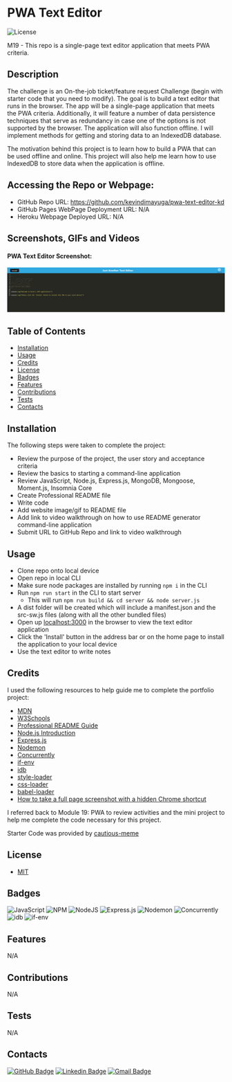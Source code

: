 # PWA Text Editor

![License](https://img.shields.io/badge/license-MIT-blue)

M19 - This repo is a single-page text editor application that meets PWA criteria.

## Description

The challenge is an On-the-job ticket/feature request Challenge (begin with starter code that you need to modify). The goal is to build a text editor that runs in the browser. The app will be a single-page application that meets the PWA criteria. Additionally, it will feature a number of data persistence techniques that serve as redundancy in case one of the options is not supported by the browser. The application will also function offline. I will implement methods for getting and storing data to an IndexedDB database.

The motivation behind this project is to learn how to build a PWA that can be used offline and online. This project will also help me learn how to use IndexedDB to store data when the application is offline.

## Accessing the Repo or Webpage:

- GitHub Repo URL: https://github.com/kevindimayuga/pwa-text-editor-kd
- GitHub Pages WebPage Deployment URL: N/A
- Heroku Webpage Deployed URL: N/A

## Screenshots, GIFs and Videos

#### PWA Text Editor Screenshot:
![PWA Text Editor Screenshot](./client/src/images/pwa-text-editor-kd-screenshot.png)

## Table of Contents

- [Installation](#installation)
- [Usage](#usage)
- [Credits](#credits)
- [License](#license)
- [Badges](#badges)
- [Features](#features)
- [Contributions](#contributions)
- [Tests](#tests)
- [Contacts](#Contacts)

## Installation

The following steps were taken to complete the project:
- Review the purpose of the project, the user story and acceptance criteria
- Review the basics to starting a command-line application
- Review JavaScript, Node.js, Express.js, MongoDB, Mongoose, Moment.js, Insomnia Core
- Create Professional README file
- Write code
- Add website image/gif to README file
- Add link to video walkthrough on how to use README generator command-line application
- Submit URL to GitHub Repo and link to video walkthrough

## Usage

- Clone repo onto local device
- Open repo in local CLI
- Make sure node packages are installed by running `npm i` in the CLI
- Run `npm run start` in the CLI to start server
    - This will run `npm run build && cd server && node server.js`
- A dist folder will be created which will include a manifest.json and the src-sw.js files (along with all the other bundled files)
- Open up [localhost:3000](localhost:3000) in the browser to view the text editor application
- Click the 'Install' button in the address bar or on the home page to install the application to your local device
- Use the text editor to write notes

## Credits

I used the following resources to help guide me to complete the portfolio project:

- [MDN](https://developer.mozilla.org/en-US/)
- [W3Schools](https://www.w3schools.com/)
- [Professional README Guide](https://coding-boot-camp.github.io/full-stack/github/professional-readme-guide)
- [Node.js Introduction](https://www.w3schools.com/nodejs/nodejs_intro.asp)
- [Express.js](https://www.npmjs.com/package/express)
- [Nodemon](https://www.npmjs.com/package/nodemon)
- [Concurrently](https://www.npmjs.com/package/concurrently)
- [if-env](https://www.npmjs.com/package/if-env)
- [idb](https://www.npmjs.com/package/idb)
- [style-loader](https://www.npmjs.com/package/style-loader)
- [css-loader](https://www.npmjs.com/package/css-loader)
- [babel-loader](https://www.npmjs.com/package/babel-loader)
- [How to take a full page screenshot with a hidden Chrome shortcut](https://zapier.com/blog/full-page-screenshots-in-chrome/)


I referred back to Module 19: PWA to review activities and the mini project to help me complete the code necessary for this project.

Starter Code was provided by [cautious-meme](https://github.com/coding-boot-camp/cautious-meme/tree/main)

## License

- [MIT](https://opensource.org/license/mit/)

## Badges

![JavaScript](https://img.shields.io/badge/javascript-%23323330.svg?style=for-the-badge&logo=javascript&logoColor=%23F7DF1E)
![NPM](https://img.shields.io/badge/NPM-%23000000.svg?style=for-the-badge&logo=npm&logoColor=white)
![NodeJS](https://img.shields.io/badge/node.js-6DA55F?style=for-the-badge&logo=node.js&logoColor=white)
![Express.js](https://img.shields.io/badge/express.js-%23404d59.svg?style=for-the-badge&logo=express&logoColor=%2361DAFB)
![Nodemon](https://img.shields.io/badge/NODEMON-%23323330.svg?style=for-the-badge&logo=nodemon&logoColor=%BBDEAD)
![Concurrently](https://img.shields.io/badge/CONCURRENTLY-%23323330.svg?style=for-the-badge&logo=concurrently&logoColor=%BBDEAD)
![idb](https://img.shields.io/badge/IDB-%23323330.svg?style=for-the-badge&logo=idb&logoColor=%BBDEAD)
![if-env](https://img.shields.io/badge/IFENV-%23323330.svg?style=for-the-badge&logo=if-env&logoColor=%BBDEAD)

## Features

N/A

## Contributions

N/A

## Tests

N/A

## Contacts

[![GitHub Badge](https://img.shields.io/badge/GitHub-181717?style=for-the-badge&logo=github&logoColor=white)](https://github.com/kevindimayuga)
[![Linkedin Badge](https://img.shields.io/badge/-LinkedIn-0e76a8?style=for-the-badge&logo=Linkedin&logoColor=white)](https://www.linkedin.com/in/kevindimayuga/)
[![Gmail Badge](https://img.shields.io/badge/Gmail-D14836?style=for-the-badge&logo=gmail&logoColor=white)](mailto:k.dimayuga22@gmail.com)
